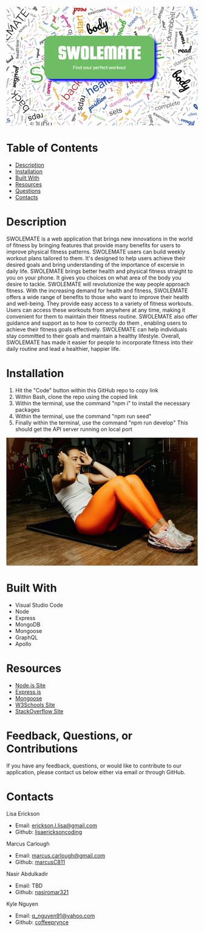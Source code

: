 ![Project Screenshot](/client/src/assets/images/IntroImage.PNG)

# Table of Contents
  * [Description](#description)
  * [Installation](#installation)
  * [Built With](#builtwith)
  * [Resources](#resources)
  * [Questions](#FeedbackQuestionsorContributions)
  * [Contacts](#contacts)

# Description

SWOLEMATE is a web application that brings new innovations in the world of fitness by bringing features that provide many benefits for users to improve physical fitness patterns. SWOLEMATE users can build weekly workout plans tailored to them. It's  designed to help users achieve their desired goals and bring understanding of the importance of excersie in daily life. SWOLEMATE brings better health and physical fitness straight to you on your phone. It gives you choices on what area of the body you desire to tackle. SWOLEMATE will revolutionize the way people approach fitness. With the increasing demand for health and fitness, SWOLEMATE offers a wide range of benefits to those who want to improve their health and well-being. They provide easy access to a variety of fitness workouts. Users can access these workouts from anywhere at any time, making it convenient for them to maintain their fitness routine. SWOLEMATE also offer guidance and support as to how to correctly do them , enabling users to achieve their fitness goals effectively. SWOLEMATE can help individuals stay committed to their goals and maintain a healthy lifestyle. Overall, SWOLEMATE has made it easier for people to incorporate fitness into their daily routine and lead a healthier, happier life.  


# Installation

1. Hit the "Code" button within this GitHub repo to copy link
2. Within Bash, clone the repo using the copied link
3. Within the terminal, use the command "npm i" to install the necessary packages
4. Within the terminal, use the command "npm run seed"
5. Finally within the terminal, use the command "npm run develop" This should get the API server running on local port



![Project Screenshot](/client/src/assets/images/andrea.jpg)

# Built With
- Visual Studio Code
- Node
- Express
- MongoDB
- Mongoose
- GraphQL
- Apollo

# Resources
- [Node.js Site](https://nodejs.org/en/ "Node.js")
- [Express.js](https://www.npmjs.com/package/express "Express.js")
- [Mongoose](https://www.npmjs.com/package/mongoose) 
- [W3Schools Site](https://www.w3schools.com "W3Schools")
- [StackOverflow Site](https://stackoverflow.com/ "Stack Overflow")

# Feedback, Questions, or Contributions

If you have any feedback, questions, or would like to contribute to our application, please contact us below either via email or through GitHub. 

# Contacts

Lisa Erickson
 * Email: erickson.l.lisa@gmail.com
 * Github: [lisaericksoncoding](https://github.com/lisaericksoncoding)

Marcus Carlough
 * Email: marcus.carlough@gmail.com
 * Github: [marcusC811](https://github.com/MarcusC811)

Nasir Abdulkadir
 * Email: TBD
 * Github: [nasiromar321](https://github.com/nasiromar)

Kyle Nguyen
 * Email: q_nguyen91@yahoo.com
 * Github: [coffeeprynce](https://github.com/coffeeprynce)